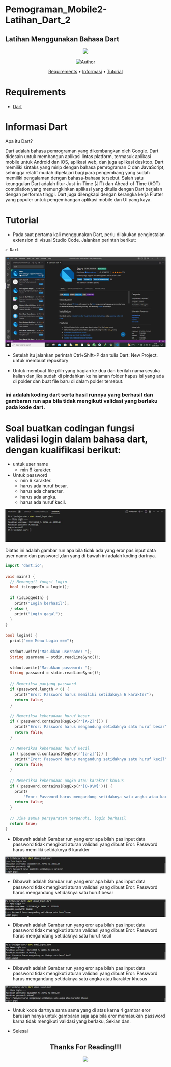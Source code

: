 # Pemograman_Mobile2-Latihan_Dart_2
## Latihan Menggunakan Bahasa Dart


<p align="center">
 <img src="https://user-images.githubusercontent.com/91085882/137566814-9c8c078c-1c3e-475c-b23d-7f4922f74beb.gif"/>
</p>
<p align="center">
<a href="https://github.com/akmalabdilah"><img title="Author" src="https://img.shields.io/discord/102860784329052160?color=BLUE&label=M.%20AKMAL%20AL%20ABDILAH1&logo=GITHUB&logoColor=BLACK&style=plastic"></a>
<p align="center">

<p align="center">
<a href="https://github.com/akmalabdilah/Tutorial_Drat_2.git">Requirements</a> •
<a href="https://github.com/akmalabdilah/Tutorial_Drat_2.git">Informasi</a> •
<a href="https://github.com/akmalabdilah/Tutorial_Drat_2.git">Tutorial</a>
</p>
</div>

# Requirements
- [Dart](https://git-scm.com/download)

# Informasi Dart
Apa itu Dart?
<p>
Dart adalah bahasa pemrograman yang dikembangkan oleh Google. Dart didesain untuk membangun aplikasi lintas platform, termasuk aplikasi mobile untuk Android dan iOS, aplikasi web, dan juga aplikasi desktop. Dart memiliki sintaks yang mirip dengan bahasa pemrograman C dan JavaScript, sehingga relatif mudah dipelajari bagi para pengembang yang sudah memiliki pengalaman dengan bahasa-bahasa tersebut. Salah satu keunggulan Dart adalah fitur Just-in-Time (JIT) dan Ahead-of-Time (AOT) compilation yang memungkinkan aplikasi yang ditulis dengan Dart berjalan dengan performa tinggi. Dart juga dilengkapi dengan kerangka kerja Flutter yang populer untuk pengembangan aplikasi mobile dan UI yang kaya.
</p>

# Tutorial
- Pada saat pertama kali menggunakan Dart, perlu dilakukan penginstalan extension
di visual Studio Code. Jalankan perintah berikut:

```bash
> Dart
```


![Gambar 1](Screenshots/ss1.JPG)


- Setelah itu jalankan perintah Ctrl+Shift+P dan tulis Dart: New Project. untuk membuat repository 

- Untuk membuat file pilih yang bagian ke dua dan berilah nama sesuka kalian dan jika sudah di pindahkan ke halaman folder hapus isi yang ada di polder dan buat file baru di dalam polder tersebut.

### ini adalah koding dart serta hasil runnya yang berhasil dan gambaran run apa bila tidak mengikuti validasi yang berlaku pada kode dart.

<h1> Soal buatkan codingan fungsi validasi login dalam bahasa dart, dengan kualifikasi berikut:</h1>

- untuk user name
  - min 6 karakter.
- Untuk password 
  - min 6 karakter.
  - harus ada huruf besar.
  - harus ada character.
  - harus ada angka.
  - harus ada huruf kecil.


![Gambar 2](Screenshots/ss2.JPG)

Diatas ini adalah gambar run apa bila tidak ada yang eror pas input data user name dan password ,dan yang di bawah ini adalah koding dartnya.

```dart
import 'dart:io';

void main() {
  // Memanggil fungsi login
  bool isLoggedIn = login();

  if (isLoggedIn) {
    print("Login berhasil");
  } else {
    print("Login gagal");
  }
}

bool login() {
  print("=== Menu Login ===");

  stdout.write("Masukkan username: ");
  String username = stdin.readLineSync()!;

  stdout.write("Masukkan password: ");
  String password = stdin.readLineSync()!;

  // Memeriksa panjang password
  if (password.length < 6) {
    print("Eror: Password harus memiliki setidaknya 6 karakter");
    return false;
  }

  // Memeriksa keberadaan huruf besar
  if (!password.contains(RegExp(r'[A-Z]'))) {
    print("Eror: Password harus mengandung setidaknya satu huruf besar");
    return false;
  }

  // Memeriksa keberadaan huruf kecil
  if (!password.contains(RegExp(r'[a-z]'))) {
    print("Eror: Password harus mengandung setidaknya satu huruf kecil");
    return false;
  }

  // Memeriksa keberadaan angka atau karakter khusus
  if (!password.contains(RegExp(r'[0-9\W]'))) {
    print(
        "Eror: Password harus mengandung setidaknya satu angka atau karakter khusus");
    return false;
  }

  // Jika semua persyaratan terpenuhi, login berhasil
  return true;
}

```

- Dibawah adalah Gambar run yang eror apa bilah pas input data password tidak mengikuti aturan validasi yang dibuat Eror: Password harus memiliki setidaknya 6 karakter

![Gambar 4](Screenshots/ss4.JPG)

- Dibawah adalah Gambar run yang eror apa bilah pas input data password tidak mengikuti aturan validasi yang dibuat Eror: Password harus mengandung setidaknya satu huruf besar

![Gambar 3](Screenshots/ss3.JPG)

- Dibawah adalah Gambar run yang eror apa bilah pas input data password tidak mengikuti aturan validasi yang dibuat Eror: Password harus mengandung setidaknya satu huruf kecil

![Gambar 5](Screenshots/ss5.JPG)

- Dibawah adalah Gambar run yang eror apa bilah pas input data password tidak mengikuti aturan validasi yang dibuat Eror: Password harus mengandung setidaknya satu angka atau karakter khusus

![Gambar 6](Screenshots/ss6.JPG)

- Untuk kode dartnya sama sama yang di atas karna 4 gambar eror barusan hanya untuk gambaran saja apa bila eror memasukan password karna tidak mengikuti validasi yang berlaku, Sekian dan.


- Selesai


<div>
<h2 align="center">Thanks For Reading!!!</h2>
<div align="center">
<img src="https://user-images.githubusercontent.com/91085882/222731693-24383140-7623-4e7a-a528-6621380b7be8.gif">